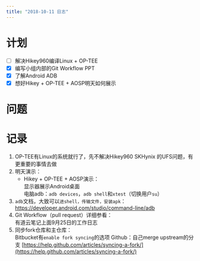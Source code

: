 ```yaml
---
title: "2018-10-11 日志"
---
```


# 计划

- [ ] 解决Hikey960编译Linux + OP-TEE
- [x] 编写小组内部的Git Workflow PPT
- [x] 了解Android ADB
- [x] 想好Hikey + OP-TEE + AOSP明天如何展示 

# 问题

# 记录
1. OP-TEE有Linux的系统就行了，先不解决Hikey960 SKHynix 的UFS问题，有更重要的事情去做
2. 明天演示：
   - Hikey + OP-TEE + AOSP演示：  
     显示器展示Android桌面  
     电脑adb：`adb devices`，`adb shell`和`xtest`（切换用户`su`）
3. `adb`文档，大致可以`进shell，传输文件，安装apk`：  
   https://developer.android.com/studio/command-line/adb
4. Git Workflow（pull request）详细参看：  
   有道云笔记上面9月25日的工作日志
5. 同步fork仓库和主仓库：  
   Bitbucket有`enable fork syncing`的选项
   Github：自己merge upstream的分支
   [https://help.github.com/articles/syncing-a-fork/](https://help.github.com/articles/syncing-a-fork/)